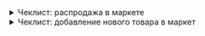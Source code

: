<details>
<summary>Чеклист: распродажа в маркете</summary>
<br>

|Проверка   |Результат|
|---|---|
|**Backend + Web**|
|Даты распродажи, их граничные значения|:ballot_box_with_check:|
|Динамическое отображение начала и конца распродажи|:ballot_box_with_check:|
|Список фичей, на которые действуют скидки|:ballot_box_with_check:|
|Скидки в определенных валютах|:ballot_box_with_check:|
|Скидки на определенный период подписки|:ballot_box_with_check:|
|Бесплатные товары/Скидка 100%|:ballot_box_with_check:|
|Начисление софт валюты за покупку со скидкой|:ballot_box_with_check:|
|Покупка в софт валюте со скидкой|:ballot_box_with_check:|
|Письма о покупке/подписке|:ballot_box_with_check:|
|Пуши о покупке/подписке|:ballot_box_with_check:|
|Коммуникации о распродаже|:ballot_box_with_check:|
|Проверка интерфейса для RTL языков|:ballot_box_with_check:|
|**Android + iOS**|
|Даты распродажи, их граничные значения|:ballot_box_with_check:|
|Динамическое отображение начала и конца распродажи|:ballot_box_with_check:|
|Список фичей, на которые действуют скидки|:ballot_box_with_check:|
|Скидки в определенных валютах|:ballot_box_with_check:|
|Скидки на определенный период подписки|:ballot_box_with_check:|
|Бесплатные товары/Скидка 100%|:ballot_box_with_check:|
|Начисление софт валюты за покупку со скидкой|:ballot_box_with_check:|
|Покупка в софт валюте со скидкой|:ballot_box_with_check:|
|Письма о покупке/подписке|:ballot_box_with_check:|
|Пуши о покупке/подписке|:ballot_box_with_check:|
|Баннер распродажи и таймер|:ballot_box_with_check:|
|Переводы на баннере|:ballot_box_with_check:|
|Проверка Mobile Web версии|:ballot_box_with_check:|
</details>

<details>
<summary>Чеклист: добавление нового товара в маркет</summary>
<br>

|Проверка   |Результат|
|---|---|
|**Backend + Web**|
|Категория товара: существующая/новая|:ballot_box_with_check:|
|Позиция товара в категории|:ballot_box_with_check:|
|Реальный товар/пустышка|:ballot_box_with_check:|
|Рейтинг товара|:ballot_box_with_check:|
|Иконка и скриншоты|:ballot_box_with_check:|
|Описание, переводы|:ballot_box_with_check:|
|Отображение описания и скриншотов для RTL языков|:ballot_box_with_check:|
|Карточка товара в категории и открытая|:ballot_box_with_check:|
|Платформы, для которых доступен товар|:ballot_box_with_check:|
|Цена в реальной и софт валюте|:ballot_box_with_check:|
|Товар по подписке/единоразовая покупка|:ballot_box_with_check:|
|События аналитики web для некоторых категорий|:ballot_box_with_check:|
|Новые диплинки для товара|:ballot_box_with_check:|
|**iOS + Android|
|Категория товара: существующая/новая|:ballot_box_with_check:|
|Позиция товара в категории|:ballot_box_with_check:|
|Реальный товар/пустышка|:ballot_box_with_check:|
|Рейтинг товара|:ballot_box_with_check:|
|Иконка и скриншоты|:ballot_box_with_check:|
|Описание, переводы|:ballot_box_with_check:|
|Отображение описания и скриншотов для RTL языков|:ballot_box_with_check:|
|Карточка товара в категории и открытая|:ballot_box_with_check:|
|Платформы, для которых доступен товар|:ballot_box_with_check:|
|Цена в реальной и софт валюте|:ballot_box_with_check:|
|Товар по подписке/единоразовая покупка|:ballot_box_with_check:|
|События аналитики ios/android для некоторых категорий|:ballot_box_with_check:|
|Новые диплинки для товара|:ballot_box_with_check:|
